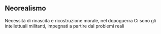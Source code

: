 ## Neorealismo
Necessità di rinascita e ricostruzione morale, nel dopoguerra
Ci sono gli intellettuali militanti, impegnati a partire dal problemi reali